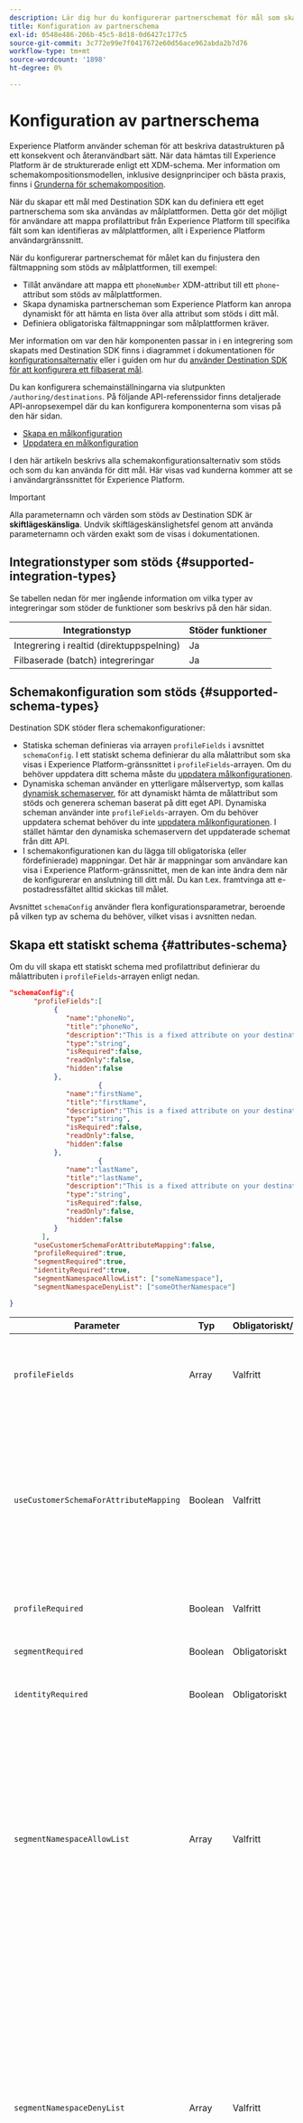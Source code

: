 ```yaml
---
description: Lär dig hur du konfigurerar partnerschemat för mål som skapats med Destination SDK.
title: Konfiguration av partnerschema
exl-id: 0548e486-206b-45c5-8d18-0d6427c177c5
source-git-commit: 3c772e99e7f0417672e60d56ace962abda2b7d76
workflow-type: tm+mt
source-wordcount: '1898'
ht-degree: 0%

---
```


# Konfiguration av partnerschema

Experience Platform använder scheman för att beskriva datastrukturen på ett konsekvent och återanvändbart sätt. När data hämtas till Experience Platform är de strukturerade enligt ett XDM-schema. Mer information om schemakompositionsmodellen, inklusive designprinciper och bästa praxis, finns i [Grunderna för schemakomposition](../../../../xdm/schema/composition.md).

När du skapar ett mål med Destination SDK kan du definiera ett eget partnerschema som ska användas av målplattformen. Detta gör det möjligt för användare att mappa profilattribut från Experience Platform till specifika fält som kan identifieras av målplattformen, allt i Experience Platform användargränssnitt.

När du konfigurerar partnerschemat för målet kan du finjustera den fältmappning som stöds av målplattformen, till exempel:

* Tillåt användare att mappa ett `phoneNumber` XDM-attribut till ett `phone`-attribut som stöds av målplattformen.
* Skapa dynamiska partnerscheman som Experience Platform kan anropa dynamiskt för att hämta en lista över alla attribut som stöds i ditt mål.
* Definiera obligatoriska fältmappningar som målplattformen kräver.

Mer information om var den här komponenten passar in i en integrering som skapats med Destination SDK finns i diagrammet i dokumentationen för [konfigurationsalternativ](../configuration-options.md) eller i guiden om hur du [använder Destination SDK för att konfigurera ett filbaserat mål](../../guides/configure-file-based-destination-instructions.md#create-server-file-configuration).

Du kan konfigurera schemainställningarna via slutpunkten `/authoring/destinations`. På följande API-referenssidor finns detaljerade API-anropsexempel där du kan konfigurera komponenterna som visas på den här sidan.

* [Skapa en målkonfiguration](../../authoring-api/destination-configuration/create-destination-configuration.md)
* [Uppdatera en målkonfiguration](../../authoring-api/destination-configuration/update-destination-configuration.md)

I den här artikeln beskrivs alla schemakonfigurationsalternativ som stöds och som du kan använda för ditt mål. Här visas vad kunderna kommer att se i användargränssnittet för Experience Platform.

>[!IMPORTANT]
>
>Alla parameternamn och värden som stöds av Destination SDK är **skiftlägeskänsliga**. Undvik skiftlägeskänslighetsfel genom att använda parameternamn och värden exakt som de visas i dokumentationen.

## Integrationstyper som stöds {#supported-integration-types}

Se tabellen nedan för mer ingående information om vilka typer av integreringar som stöder de funktioner som beskrivs på den här sidan.

| Integrationstyp | Stöder funktioner |
|---|---|
| Integrering i realtid (direktuppspelning) | Ja |
| Filbaserade (batch) integreringar | Ja |

## Schemakonfiguration som stöds {#supported-schema-types}

Destination SDK stöder flera schemakonfigurationer:

* Statiska scheman definieras via arrayen `profileFields` i avsnittet `schemaConfig`. I ett statiskt schema definierar du alla målattribut som ska visas i Experience Platform-gränssnittet i `profileFields`-arrayen. Om du behöver uppdatera ditt schema måste du [uppdatera målkonfigurationen](../../authoring-api/destination-configuration/update-destination-configuration.md).
* Dynamiska scheman använder en ytterligare målservertyp, som kallas [dynamisk schemaserver](../../authoring-api/destination-server/create-destination-server.md#dynamic-schema-servers), för att dynamiskt hämta de målattribut som stöds och generera scheman baserat på ditt eget API. Dynamiska scheman använder inte `profileFields`-arrayen. Om du behöver uppdatera schemat behöver du inte [uppdatera målkonfigurationen](../../authoring-api/destination-configuration/update-destination-configuration.md). I stället hämtar den dynamiska schemaservern det uppdaterade schemat från ditt API.
* I schemakonfigurationen kan du lägga till obligatoriska (eller fördefinierade) mappningar. Det här är mappningar som användare kan visa i Experience Platform-gränssnittet, men de kan inte ändra dem när de konfigurerar en anslutning till ditt mål. Du kan t.ex. framtvinga att e-postadressfältet alltid skickas till målet.

Avsnittet `schemaConfig` använder flera konfigurationsparametrar, beroende på vilken typ av schema du behöver, vilket visas i avsnitten nedan.

## Skapa ett statiskt schema {#attributes-schema}

Om du vill skapa ett statiskt schema med profilattribut definierar du målattributen i `profileFields`-arrayen enligt nedan.

```json
"schemaConfig":{
      "profileFields":[
           {
              "name":"phoneNo",
              "title":"phoneNo",
              "description":"This is a fixed attribute on your destination side that customers can map profile attributes to. For example, the mobilePhone.number value in Experience Platform could be phoneNo on your side.",
              "type":"string",
              "isRequired":false,
              "readOnly":false,
              "hidden":false
           },
                      {
              "name":"firstName",
              "title":"firstName",
              "description":"This is a fixed attribute on your destination side that customers can map profile attributes to. For example, the person.name.firstName value in Experience Platform could be firstName on your side.",
              "type":"string",
              "isRequired":false,
              "readOnly":false,
              "hidden":false
           },
                      {
              "name":"lastName",
              "title":"lastName",
              "description":"This is a fixed attribute on your destination side that customers can map profile attributes to. For example, the person.name.lastName value in Experience Platform could be phoneNo on your side.",
              "type":"string",
              "isRequired":false,
              "readOnly":false,
              "hidden":false
           }
        ],
      "useCustomerSchemaForAttributeMapping":false,
      "profileRequired":true,
      "segmentRequired":true,
      "identityRequired":true,
      "segmentNamespaceAllowList": ["someNamespace"],
      "segmentNamespaceDenyList": ["someOtherNamespace"]

}
```

| Parameter | Typ | Obligatoriskt/valfritt | Beskrivning |
|---------|----------|------|---|
| `profileFields` | Array | Valfritt | Definierar den array med målattribut som accepteras av målplattformen och som kunderna kan mappa sina profilattribut till. När du använder en `profileFields`-array kan du helt utelämna parametern `useCustomerSchemaForAttributeMapping`. |
| `useCustomerSchemaForAttributeMapping` | Boolean | Valfritt | Aktiverar eller inaktiverar mappningen av attribut från kundschemat till de attribut som du definierar i `profileFields`-arrayen. <ul><li>Om värdet är `true` kan användarna bara se källkolumnen i mappningsfältet. `profileFields` kan inte användas i det här fallet.</li><li>Om värdet är `false` kan användare mappa källattribut från sitt schema till de attribut du definierade i `profileFields`-arrayen.</li></ul> Standardvärdet är `false`. |
| `profileRequired` | Boolean | Valfritt | Använd `true` om användare ska kunna mappa profilattribut från Experience Platform till anpassade attribut på målplattformen. |
| `segmentRequired` | Boolean | Obligatoriskt | Den här parametern krävs av Destination SDK och ska alltid anges till `true`. |
| `identityRequired` | Boolean | Obligatoriskt | Ange som `true` om användare ska kunna mappa [identitetstyper](identity-namespace-configuration.md) från Experience Platform till de attribut du definierade i arrayen `profileFields` . |
| `segmentNamespaceAllowList` | Array | Valfritt | Tillåter användare att endast mappa målgrupper från de målgruppsnamnutrymmen som definieras i arrayen till målet. <br><br> Användning av den här parametern rekommenderas inte i de flesta fall. Använd i stället `"segmentNamespaceDenyList":[]` för att tillåta att alla typer av målgrupper exporteras till ditt mål. <br><br> Om både `segmentNamespaceAllowList` och `segmentNamespaceDenyList` saknas i konfigurationen kan användarna bara exportera målgrupper som kommer från [segmenteringstjänsten](../../../../segmentation/home.md). <br><br>`segmentNamespaceAllowList` och `segmentNamespaceDenyList` utesluter varandra. |
| `segmentNamespaceDenyList` | Array | Valfritt | Begränsar användare från att mappa målgrupper från de målgruppsnamnutrymmen som definieras i arrayen till målet. <br><br>Adobe rekommenderar att alla målgrupper, oavsett ursprung, kan exporteras genom att ställa in `"segmentNamespaceDenyList":[]`. <br><br>**Viktigt!** Om du inte anger `segmentNamespaceDenyList` i `schemaConfig` och du inte använder `segmentNamespaceAllowList`, ställs `segmentNamespaceDenyList` in automatiskt på `[]`. Detta förhindrar att man förlorar sina egna målgrupper i framtiden. Av säkerhetsskäl rekommenderar Adobe att du uttryckligen anger `"segmentNamespaceDenyList":[]` i din konfiguration. <br><br>`segmentNamespaceAllowList` och `segmentNamespaceDenyList` utesluter varandra. |

{style="table-layout:auto"}

Den slutliga användarupplevelsen visas i bilderna nedan.

När användarna väljer målmappning kan de se fälten som definierats i `profileFields`-arrayen.

![Gränssnittsbild som visar skärmen för målattribut.](../../assets/functionality/destination-configuration/select-attributes.png)

När attributen har markerats kan de se dem i målfältskolumnen.

![Användargränssnittsbilden visar ett statiskt målschema med attribut](../../assets/functionality/destination-configuration/static-schema-attributes.png)

## Skapa ett dynamiskt schema {#dynamic-schema-configuration}

Destination SDK stöder skapandet av dynamiska partnerscheman. I motsats till ett statiskt schema använder inte ett dynamiskt schema en `profileFields`-matris. I stället använder dynamiska scheman en dynamisk schemaserver som ansluter till din egen API från den plats där schemakonfigurationen hämtas.

>[!IMPORTANT]
>
>Innan du skapar ett dynamiskt schema måste du [skapa en dynamisk schemaserver](../../authoring-api/destination-server/create-destination-server.md#dynamic-schema-servers).

I en dynamisk schemakonfiguration ersätts `profileFields`-arrayen av avsnittet `dynamicSchemaConfig`, vilket visas nedan.

```json
"schemaConfig":{
   "dynamicSchemaConfig":{
      "dynamicEnum": {
         "authenticationRule":"CUSTOMER_AUTHENTICATION",
         "destinationServerId":"DYNAMIC_SCHEMA_SERVER_ID",
         "value": "Schema Name",
         "responseFormat": "SCHEMA"
      }
   },
   "profileRequired":true,
   "segmentRequired":true,
   "identityRequired":true
}
```

| Parameter | Typ | Obligatoriskt/valfritt | Beskrivning |
|---------|----------|------|---|
| `dynamicEnum.authenticationRule` | Sträng | Obligatoriskt | Anger hur [!DNL Experience Platform]-kunder ansluter till ditt mål. Godkända värden är `CUSTOMER_AUTHENTICATION`, `PLATFORM_AUTHENTICATION`, `NONE`. <br> <ul><li>Använd `CUSTOMER_AUTHENTICATION` om Experience Platform-kunder loggar in på ditt system via någon av de autentiseringsmetoder som beskrivs [här](customer-authentication.md). </li><li> Använd `PLATFORM_AUTHENTICATION` om det finns ett globalt autentiseringssystem mellan Adobe och ditt mål och kunden [!DNL Experience Platform] inte behöver ange några autentiseringsuppgifter för att ansluta till ditt mål. I det här fallet måste du [skapa ett autentiseringsobjekt](../../credentials-api/create-credential-configuration.md) med hjälp av API:t för autentiseringsuppgifter. </li><li>Använd `NONE` om ingen autentisering krävs för att skicka data till målplattformen. </li></ul> |
| `dynamicEnum.destinationServerId` | Sträng | Obligatoriskt | `instanceId` för din dynamiska schemaserver. Målservern innehåller API-slutpunkten som Experience Platform anropar för att hämta det dynamiska schemat. |
| `dynamicEnum.value` | Sträng | Obligatoriskt | Namnet på det dynamiska schemat, enligt definitionen i den dynamiska schemaserverkonfigurationen. |
| `dynamicEnum.responseFormat` | Sträng | Obligatoriskt | Alltid inställt på `SCHEMA` när ett dynamiskt schema definieras. |
| `profileRequired` | Boolean | Valfritt | Använd `true` om användare ska kunna mappa profilattribut från Experience Platform till anpassade attribut på målplattformen. |
| `segmentRequired` | Boolean | Obligatoriskt | Den här parametern krävs av Destination SDK och ska alltid anges till `true`. |
| `identityRequired` | Boolean | Obligatoriskt | Ange som `true` om användare ska kunna mappa [identitetstyper](identity-namespace-configuration.md) från Experience Platform till de attribut du definierade i arrayen `profileFields` . |

{style="table-layout:auto"}

## Obligatoriska mappningar {#required-mappings}

I schemakonfigurationen kan du, förutom ditt statiska eller dynamiska schema, lägga till nödvändiga (eller fördefinierade) mappningar. Det här är mappningar som användare kan visa i Experience Platform-gränssnittet, men de kan inte ändra dem när de konfigurerar en anslutning till ditt mål.

Du kan t.ex. framtvinga att e-postadressfältet alltid skickas till målet.

>[!NOTE]
>
>Följande kombinationer av obligatoriska mappningar stöds för närvarande:
>* Du kan konfigurera ett obligatoriskt källfält och ett obligatoriskt målfält. I det här fallet kan användare inte redigera eller markera något av de två fälten och bara visa markeringen.
>* Du kan bara konfigurera ett obligatoriskt målfält. I det här fallet kan användarna välja ett källfält som ska kopplas till målet.
>
> Det går för närvarande inte att konfigurera endast ett obligatoriskt källfält *och*.

Se två exempel nedan på en schemakonfiguration med obligatoriska mappningar och hur dessa ser ut i mappningssteget i [arbetsflödet för att aktivera data till batchmål](../../../ui/activate-batch-profile-destinations.md).


>[!BEGINTABS]

>[!TAB Krävda käll- och målmappningar]

I exemplet nedan visas både obligatoriska käll- och målmappningar. När både käll- och målfält anges som obligatoriska mappningar kan användare inte markera eller redigera något av de två fälten och bara visa den fördefinierade markeringen.

```json
"schemaConfig": {
    "requiredMappingsOnly": true,
    "requiredMappings": [
      {
        "sourceType": "text/x.schema-path",
        "source": "personalEmail.address",
        "destination": "personalEmail.address"
      }
    ] 
}
```

| Parameter | Typ | Obligatoriskt/valfritt | Beskrivning |
|---|---|---|---|
| `requiredMappingsOnly` | Boolean | Valfritt | Om värdet är true kan användare inte mappa andra attribut och identiteter i aktiveringsflödet, förutom de nödvändiga mappningarna som du definierar i `requiredMappings`-arrayen. |
| `requiredMappings.sourceType` | Sträng | Obligatoriskt | Anger typen för fältet `source`. Värden som stöds: <ul><li>`text/x.schema-path`: Använd det här värdet när fältet `source` är ett profilattribut från ett XDM-schema.</li><li>`text/x.aep-xl`: Använd det här värdet när fältet `source` definieras av ett reguljärt uttryck. Exempel: `iif(segmentMembership.ups.aep_seg_id.status==\"exited\", \"1\", \"0\")`</li><li>`text/plain`: Använd det här värdet när fältet `source` definieras av en makromall. Den enda makromall som stöds är `metadata.segment.alias`.</li></ul> |
| `requiredMappings.source` | Sträng | Obligatoriskt | Anger värdet för källfältet. Värdetyper som stöds: <ul><li>XDM-profilattribut. Exempel: `personalEmail.address`. När källattributet är ett XDM-profilattribut anger du parametern `sourceType` till `text/x.schema-path`.</li><li>Reguljära uttryck. Exempel: `iif(segmentMembership.ups.aep_seg_id.status==\"exited\", \"1\", \"0\")`. När källattributet är ett reguljärt uttryck anger du parametern `sourceType` till `text/x.aep-xl`.</li><li>Makromallar. Exempel:`metadata.segment.alias`. När källattributet är en makromall ställer du in parametern `sourceType` på `text/plain`. Den enda makromall som stöds är `metadata.segment.alias`.</li></ul> |
| `requiredMappings.destination` | Sträng | Obligatoriskt | Anger målfältets värde. När både käll- och målfält har angetts som obligatoriska mappningar kan användare inte markera eller redigera något av de två fälten och bara visa markeringen. |

{style="table-layout:auto"}

Därför är både **[!UICONTROL Source field]**- och **[!UICONTROL Target field]**-avsnitten i Experience Platform-gränssnittet nedtonade.

![Bild av nödvändiga mappningar i gränssnittets aktiveringsflöde.](../../assets/functionality/destination-configuration/required-mappings-2.png)

>[!TAB Obligatorisk målmappning]

I exemplet nedan visas en nödvändig målmappning. Om bara målfältet anges som obligatoriskt kan användarna välja vilket källfält som ska kopplas till det.

```json
"schemaConfig": {
    "requiredMappingsOnly": true,
    "requiredMappings": [
      {
        "destination": "identityMap.ExamplePartner_ID",
        "mandatoryRequired": true,
        "primaryKeyRequired": true
      }
    ] 
}
```

| Parameter | Typ | Obligatoriskt/valfritt | Beskrivning |
|---|---|---|---|
| `requiredMappingsOnly` | Boolean | Valfritt | Om värdet är true kan användare inte mappa andra attribut och identiteter i aktiveringsflödet, förutom de nödvändiga mappningarna som du definierar i `requiredMappings`-arrayen. |
| `requiredMappings.destination` | Sträng | Obligatoriskt | Anger målfältets värde. När endast målfältet är angivet kan användarna välja ett källfält som ska kopplas till målet. |
| `mandatoryRequired` | Boolean | Valfritt | Anger om mappningen ska markeras som ett [obligatoriskt attribut](../../../ui/activate-batch-profile-destinations.md#mandatory-attributes). |
| `primaryKeyRequired` | Boolean | Valfritt | Anger om mappningen ska markeras som en [dedupliceringsnyckel](../../../ui/activate-batch-profile-destinations.md#deduplication-keys). |

{style="table-layout:auto"}

Därför är **[!UICONTROL Target field]**-avsnittet i Experience Platform-användargränssnittet nedtonat, medan **[!UICONTROL Source field]**-avsnittet är aktivt och användarna kan interagera med det. Alternativen **[!UICONTROL Mandatory key]** och **[!UICONTROL Deduplication key]** är aktiva, och användare kan inte ändra dem.

![Bild av nödvändiga mappningar i gränssnittets aktiveringsflöde.](../../assets/functionality/destination-configuration/required-mappings-1.png)

>[!ENDTABS]

## Konfigurera stöd för externa målgrupper {#external-audiences}

Om du vill konfigurera målet så att det stöder aktivering av [externt genererade målgrupper](../../../../segmentation/ui/audience-portal.md#import-audience) inkluderar du fragmentet nedan i avsnittet `schemaConfig`.

```json
"schemaConfig": {
  "segmentNamespaceDenyList": [],
  ...
}
```

Mer information om funktionen [ finns i egenskapsbeskrivningarna i ](#attributes-schema)tabellen`segmentNamespaceDenyList` ovan på den här sidan.

## Nästa steg {#next-steps}

När du har läst den här artikeln bör du få en bättre förståelse för vilka schematyper som stöds av Destination SDK och hur du kan konfigurera ditt schema.

Mer information om de andra målkomponenterna finns i följande artiklar:

* [Kundautentisering](customer-authentication.md)
* [OAuth2-auktorisering](oauth2-authorization.md)
* [Gränssnittsattribut](ui-attributes.md)
* [Kunddatafält](customer-data-fields.md)
* [Konfiguration av namnutrymme för identitet](identity-namespace-configuration.md)
* [Mappningskonfigurationer som stöds](supported-mapping-configurations.md)
* [Destinationsleverans](destination-delivery.md)
* [Konfiguration av målgruppsmetadata](audience-metadata-configuration.md)
* [Samlingsprincip](aggregation-policy.md)
* [Batchkonfiguration](batch-configuration.md)
* [Krav på historisk profil](historical-profile-qualifications.md)
